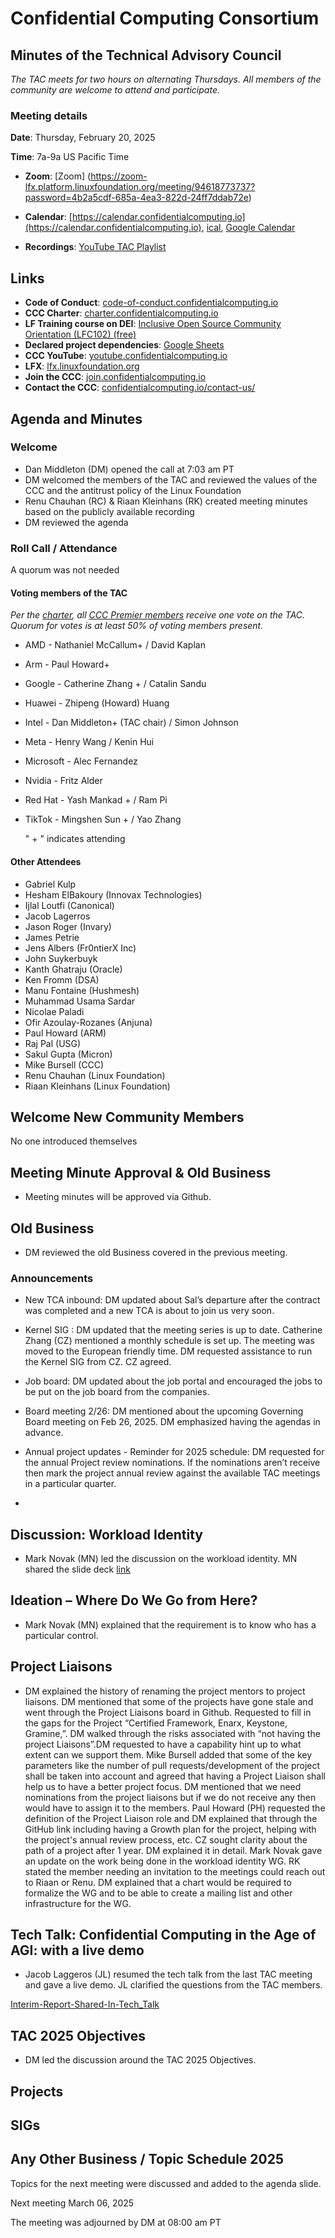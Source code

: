 # Confidential Computing Consortium

## Minutes of the Technical Advisory Council

*The TAC meets for two hours on alternating Thursdays. All members of the community are welcome to attend and participate.*

### Meeting details

**Date**: Thursday, February 20, 2025

**Time**: 7a-9a US Pacific Time

* **Zoom**: [Zoom] (https://zoom-lfx.platform.linuxfoundation.org/meeting/94618773737?password=4b2a5cdf-685a-4ea3-822d-24ff7ddab72e) 

* **Calendar**: [https://calendar.confidentialcomputing.io](https://calendar.confidentialcomputing.io),
[ical](https://calendar.google.com/calendar/ical/c\_c0pcihr7n2n1k3a38i32d9ag10%40group.calendar.google.com/public/basic.ics),
[Google Calendar](https://calendar.google.com/calendar/u/0/r?cid=c\_c0pcihr7n2n1k3a38i32d9ag10@group.calendar.google.com)

* **Recordings**: [YouTube TAC Playlist](https://www.youtube.com/playlist?list=PLmfkUJc39uMjaB_I1dYW72I44kr9QzG_B)

## Links

* **Code of Conduct**: [code-of-conduct.confidentialcomputing.io](https://code-of-conduct.confidentialcomputing.io)
* **CCC Charter**: [charter.confidentialcomputing.io](https://charter.confidentialcomputing.io)
* **LF Training course on DEI**: [Inclusive Open Source Community Orientation (LFC102) (free)](https://training.linuxfoundation.org/training/inclusive-open-source-community-orientation-lfc102/)
* **Declared project dependencies**: [Google Sheets](https://docs.google.com/spreadsheets/d/1UKnbbGWXYLjnPZsox3zmYo59nv3XSXjePfas5E2fER0/edit#gid=0)
* **CCC YouTube**: [youtube.confidentialcomputing.io](https://youtube.confidentialcomputing.io)
* **LFX**: [lfx.linuxfoundation.org](https://lfx.linuxfoundation.org)
* **Join the CCC**: [join.confidentialcomputing.io](https://join.confidentialcomputing.io)
* **Contact the CCC**: [confidentialcomputing.io/contact-us/](https://confidentialcomputing.io/contact-us/)

## Agenda and Minutes

### Welcome

* Dan Middleton (DM) opened the call at 7:03 am PT
* DM welcomed the members of the TAC and reviewed the values of the CCC and the antitrust policy of the Linux Foundation
* Renu Chauhan (RC) & Riaan Kleinhans (RK) created meeting minutes based on the publicly available recording
* DM reviewed the agenda

### Roll Call / Attendance

A quorum was not needed

#### Voting members of the TAC

*Per the [charter](https://charter.confidentialcomputing.io), all [CCC Premier members](https://confidentialcomputing.io/members/) receive one vote on the TAC. Quorum for votes is at least 50% of voting members present.*

* AMD - Nathaniel McCallum+   / David Kaplan
* Arm - Paul Howard+ 
* Google - Catherine Zhang +   / Catalin Sandu 
* Huawei - Zhipeng (Howard) Huang 
* Intel - Dan Middleton+ (TAC chair)  / Simon Johnson
* Meta - Henry Wang / Kenin Hui
* Microsoft - Alec Fernandez  
* Nvidia - Fritz Alder 
* Red Hat -  Yash Mankad +  / Ram Pi 
* TikTok -  Mingshen Sun + / Yao Zhang

   " + " indicates attending

#### Other Attendees


* Gabriel Kulp 
* Hesham ElBakoury  (Innovax Technologies)  
* Ijlal Loutfi (Canonical)
* Jacob Lagerros
* Jason Roger (Invary)
* James Petrie 
* Jens Albers (Fr0ntierX Inc)
* John Suykerbuyk 
* Kanth Ghatraju (Oracle) 
* Ken Fromm  (DSA)
* Manu Fontaine (Hushmesh)
* Muhammad Usama Sardar 
* Nicolae Paladi 
* Ofir Azoulay-Rozanes (Anjuna)
* Paul Howard (ARM)
* Raj Pal (USG)
* Sakul Gupta (Micron)
* Mike Bursell (CCC)
* Renu Chauhan (Linux Foundation)
* Riaan Kleinhans (Linux Foundation)
 

## Welcome New Community Members

No one introduced themselves 


## Meeting Minute Approval & Old Business

* Meeting minutes will be approved via Github.


## Old Business

* DM reviewed the old Business covered in the previous meeting. 

### Announcements 
* New TCA inbound: DM updated about Sal’s departure after the contract was completed and a new TCA is about to join us very soon. 
* Kernel SIG : DM updated that the meeting series is up to date. Catherine Zhang (CZ) mentioned a monthly schedule is set up. The meeting was moved to the European friendly time. DM requested assistance to run the Kernel SIG from CZ. CZ agreed.

* Job board: DM updated about the job portal and encouraged the jobs to be put on the job board from the companies. 

* Board meeting 2/26: DM mentioned about the upcoming Governing Board meeting on Feb 26, 2025. DM emphasized having the agendas in advance.
 
* Annual project updates - Reminder for 2025 schedule: DM requested for the annual Project review nominations. If the nominations aren’t receive then mark the project annual review against the available TAC meetings in a particular quarter.
* 
## Discussion:   Workload Identity 
* Mark Novak (MN) led the discussion on the workload identity. MN shared the slide deck [link](https://docs.google.com/presentation/d/1ivcEay0dU80DvsoWaUeWiTjDFrfga3MREWDL2O8U6OQ/edit#slide=id.p) 

## Ideation – Where Do We Go from Here?
* Mark Novak (MN) explained that the requirement is to know who has a particular control. 

## Project Liaisons
* DM explained the history of renaming the project mentors to project liaisons. DM mentioned that some of the projects have gone stale and went through the Project Liaisons board in Github. Requested to fill in the gaps for the Project “Certified Framework, Enarx, Keystone, Gramine,”. DM walked through the risks associated with “not having the project Liaisons”.DM requested to have a capability hint up to what extent can we support them. Mike Bursell added that some of the key parameters like the number of pull requests/development of the project shall be taken into account and agreed that having a Project Liaison shall help us to have a better project focus. DM mentioned that we need nominations from the project liaisons but if we do not receive any then would have to assign it to the members. Paul Howard (PH) requested the definition of the Project Liaison role and DM explained that through the GitHub link including having a Growth plan for the project, helping with the project's annual review process, etc.
CZ sought clarity about the path of a project after 1 year. DM explained it in detail.
Mark Novak gave an update on the work being done in the workload identity WG. RK stated the member needing an invitation to the meetings could reach out to Riaan or Renu.
DM explained that a chart would be required to formalize the WG and to be able to create a mailing list and other infrastructure for the WG.


## Tech Talk: Confidential Computing in the Age of AGI: with a live demo 
* Jacob Laggeros (JL) resumed the tech talk from the last TAC meeting and gave a live demo. JL clarified the questions from the TAC members.

[Interim-Report-Shared-In-Tech_Talk](FlexHEG-Interim-Report_2024.pdf)


## TAC 2025 Objectives
* DM led the discussion around the TAC 2025 Objectives. 

## Projects

## SIGs

## Any Other Business / Topic Schedule 2025

Topics for the next meeting were discussed and added to the agenda slide.

Next meeting March 06, 2025

The meeting was adjourned by DM at 08:00 am PT
